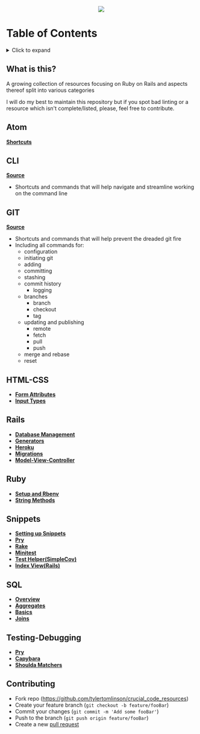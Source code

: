 <p align="center">
  <img src="https://i.imgur.com/hiXP7aL.png">
</p>

# Table of Contents
<details>
<summary>Click to expand</summary>

- [What is this?](#what-is-this)
- [CLI](#cli)
- [ATOM](#atom)
- [GIT](#git)
- [HTML-CSS](#html-css)
- [RAILS](#rails)
- [RUBY](#ruby)
- [Snippets](#snippets)
- [SQL](#sql)
- [Testing-Debugging](#testing-debugging)
</details>

## What is this?
A growing collection of resources focusing on Ruby on Rails and aspects thereof split into various categories

I will do my best to maintain this repository but if you spot bad linting or a resource which isn't complete/listed, please, feel free to contribute.

## Atom
[**Shortcuts**](https://github.com/tylertomlinson/crucial_resources/blob/master/Atom/atom_shortcuts.md)

## CLI
[**Source**](https://github.com/tylertomlinson/crucial_resources/tree/master/CLI/cli_commands.md)
* Shortcuts and commands that will help navigate and streamline working on the command line

## GIT
[**Source**](https://github.com/tylertomlinson/crucial_resources/blob/master/GIT/git_commands.md)
* Shortcuts and commands that will help prevent the dreaded git fire
* Including all commands for:
  - configuration
  - initiating git
  - adding
  - committing
  - stashing
  - commit history
    - logging
  - branches
    - branch
    - checkout
    - tag
  - updating and publishing
    - remote
    - fetch
    - pull
    - push
  - merge and rebase
  - reset

## HTML-CSS
- [**Form Attributes**](https://github.com/tylertomlinson/crucial_resources/blob/master/HTML-CSS/form_attributes.md)
- [**Input Types**](https://github.com/tylertomlinson/crucial_resources/blob/master/HTML-CSS/input_types.md)

## Rails
- [**Database Management**](https://github.com/tylertomlinson/crucial_resources/blob/master/Rails/database_mgmt.md)
- [**Generators**](https://github.com/tylertomlinson/crucial_resources/blob/master/Rails/generate.md)
- [**Heroku**](https://github.com/tylertomlinson/crucial_resources/blob/master/Rails/heroku.md)
- [**Migrations**](https://github.com/tylertomlinson/crucial_resources/blob/master/Rails/heroku.md)
- [**Model-View-Controller**](https://github.com/tylertomlinson/crucial_resources/blob/master/Rails/mvc.md)

## Ruby
- [**Setup and Rbenv**](https://github.com/tylertomlinson/crucial_resources/blob/master/Ruby/ruby_config.md)
- [**String Methods**](https://github.com/tylertomlinson/crucial_resources/blob/master/Ruby/string_methods.md)

## Snippets
- [**Setting up Snippets**](https://github.com/tylertomlinson/crucial_resources/blob/master/snippets/setup.md)
- [**Pry**](https://github.com/tylertomlinson/crucial_resources/blob/master/snippets/pry.md)
- [**Rake**](https://github.com/tylertomlinson/crucial_resources/blob/master/snippets/rake.md)
- [**Minitest**](https://github.com/tylertomlinson/crucial_resources/blob/master/snippets/minitest.md)
- [**Test Helper(SimpleCov)**](https://github.com/tylertomlinson/crucial_resources/blob/master/snippets/test_helper.md)
- [**Index View(Rails)**](https://github.com/tylertomlinson/crucial_resources/blob/master/snippets/index_view.md)

## SQL
- [**Overview**](https://github.com/tylertomlinson/crucial_resources/blob/master/SQL/sql.md)
- [**Aggregates**](https://github.com/tylertomlinson/crucial_resources/blob/master/SQL/sql_aggregates.md)
- [**Basics**](https://github.com/tylertomlinson/crucial_resources/blob/master/SQL/sql_basics.md)
- [**Joins**](https://github.com/tylertomlinson/crucial_resources/blob/master/SQL/sql_joins.md)

## Testing-Debugging
- [**Pry**](https://github.com/tylertomlinson/crucial_resources/blob/master/Testing-Debugging/pry.md)
- [**Capybara**](https://github.com/tylertomlinson/crucial_resources/blob/master/Testing-Debugging/capybara.md)
- [**Shoulda Matchers**](https://github.com/tylertomlinson/crucial_resources/blob/master/Testing-Debugging/shoulda_matchers.md)

## Contributing
- Fork repo (https://github.com/tylertomlinson/crucial_code_resources)
- Create your feature branch (`git checkout -b feature/fooBar`)
- Commit your changes (`git commit -m 'Add some fooBar'`)
- Push to the branch (`git push origin feature/fooBar`)
- Create a new [pull request](https://github.com/tylertomlinson/crucial_resources/pulls)
